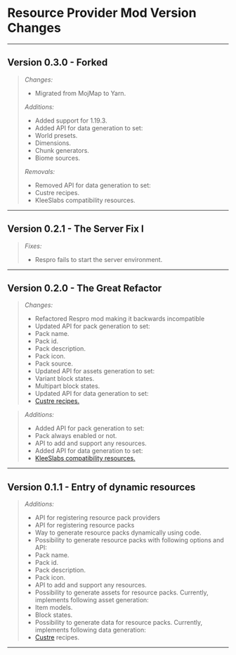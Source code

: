 # Resource Provider Mod Version Changes

---

## Version 0.3.0 - Forked

> *Changes:*
> * Migrated from MojMap to Yarn.
>
> *Additions:*
> * Added support for 1.19.3.
> * Added API for data generation to set:
>  * World presets.
>  * Dimensions.
>  * Chunk generators.
>  * Biome sources.
>
> *Removals:*
> * Removed API for data generation to set:
>  * Custre recipes.
>  * KleeSlabs compatibility resources.

---

## Version 0.2.1 - The Server Fix I

> *Fixes:*
> * Respro fails to start the server environment.

---

## Version 0.2.0 - The Great Refactor

> *Changes:*
> * Refactored Respro mod making it backwards incompatible
> * Updated API for pack generation to set:
>  * Pack name.
>  * Pack id.
>  * Pack description.
>  * Pack icon.
>  * Pack source.
> * Updated API for assets generation to set:
>  * Variant block states.
>  * Multipart block states.
> * Updated API for data generation to set:
>  * [Custre recipes.](https://www.curseforge.com/minecraft/mc-mods/custre) 

> *Additions:*
> * Added API for pack generation to set:
>  * Pack always enabled or not.
>  * API to add and support any resources.
> * Added API for data generation to set:
>  * [KleeSlabs compatibility resources.](https://www.curseforge.com/minecraft/mc-mods/kleeslabs)

---

## Version 0.1.1 - Entry of dynamic resources

> *Additions:*
> * API for registering resource pack providers
> * API for registering resource packs
> * Way to generate resource packs dynamically using code.
> * Possibility to generate resource packs with following 
options and API:
>  * Pack name.
>  * Pack id.
>  * Pack description.
>  * Pack icon.
>  * API to add and support any resources.
> * Possibility to generate assets for resource packs. Currently,
implements following asset generation:
>  * Item models.
>  * Block states.
> * Possibility to generate data for resource packs. Currently,
implements following data generation:
>  * [Custre](https://github.com/CebbysMods/custre-mod) recipes.

---
